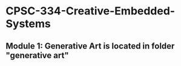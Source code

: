 # CPSC-334-Creative-Embedded-Systems

## Module 1: Generative Art is located in folder "generative art"
